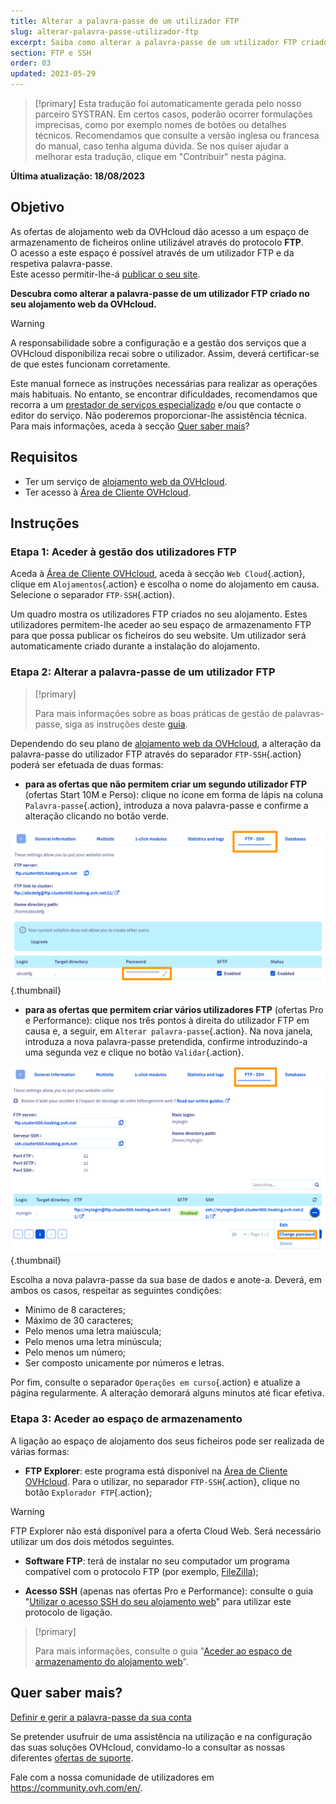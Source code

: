 ```yaml
---
title: Alterar a palavra-passe de um utilizador FTP
slug: alterar-palavra-passe-utilizador-ftp
excerpt: Saiba como alterar a palavra-passe de um utilizador FTP criado num alojamento web da OVH
section: FTP e SSH
order: 03
updated: 2023-05-29
---
```


> [!primary]
> Esta tradução foi automaticamente gerada pelo nosso parceiro SYSTRAN. Em certos casos, poderão ocorrer formulações imprecisas, como por exemplo nomes de botões ou detalhes técnicos. Recomendamos que consulte a versão inglesa ou francesa do manual, caso tenha alguma dúvida. Se nos quiser ajudar a melhorar esta tradução, clique em "Contribuir" nesta página.
>

**Última atualização: 18/08/2023**

## Objetivo

As ofertas de alojamento web da OVHcloud dão acesso a um espaço de armazenamento de ficheiros online utilizável através do protocolo **FTP**.<br>O acesso a este espaço é possível através de um utilizador FTP e da respetiva palavra-passe.
<br>Este acesso permitir-lhe-á [publicar o seu site](https://docs.ovh.com/pt/hosting/partilhado_colocar_o_meu_website_online/#23-carregar-os-ficheiros-para-o-espaco-de-armazenamento).

**Descubra como alterar a palavra-passe de um utilizador FTP criado no seu alojamento web da OVHcloud.**

> [!warning]
>
> A responsabilidade sobre a configuração e a gestão dos serviços que a OVHcloud disponibiliza recai sobre o utilizador. Assim, deverá certificar-se de que estes funcionam corretamente.
>
> Este manual fornece as instruções necessárias para realizar as operações mais habituais. No entanto, se encontrar dificuldades, recomendamos que recorra a um [prestador de serviços especializado](https://partner.ovhcloud.com/pt/directory/) e/ou que contacte o editor do serviço. Não poderemos proporcionar-lhe assistência técnica. Para mais informações, aceda à secção [Quer saber mais](#gofurther)?
>

## Requisitos

- Ter um serviço de [alojamento web da OVHcloud](https://www.ovhcloud.com/pt/web-hosting/).
- Ter acesso à [Área de Cliente OVHcloud](https://www.ovh.com/auth/?action=gotomanager&from=https://www.ovh.pt/&ovhSubsidiary=pt).

## Instruções

### Etapa 1: Aceder à gestão dos utilizadores FTP

Aceda à [Área de Cliente OVHcloud](https://www.ovh.com/auth/?action=gotomanager&from=https://www.ovh.pt/&ovhSubsidiary=pt), aceda à secção `Web Cloud`{.action}, clique em `Alojamentos`{.action} e escolha o nome do alojamento em causa. Selecione o separador `FTP-SSH`{.action}.

Um quadro mostra os utilizadores FTP criados no seu alojamento. Estes utilizadores permitem-lhe aceder ao seu espaço de armazenamento FTP para que possa publicar os ficheiros do seu website. Um utilizador será automaticamente criado durante a instalação do alojamento.

### Etapa 2: Alterar a palavra-passe de um utilizador FTP

> [!primary]
>
> Para mais informações sobre as boas práticas de gestão de palavras-passe, siga as instruções deste [guia](https://docs.ovh.com/pt/customer/gerir-a-palavra-passe/).
>

Dependendo do seu plano de [alojamento web da OVHcloud](https://www.ovhcloud.com/pt/web-hosting/), a alteração da palavra-passe do utilizador FTP através do separador `FTP-SSH`{.action} poderá ser efetuada de duas formas:

- **para as ofertas que não permitem criar um segundo utilizador FTP** (ofertas Start 10M e Perso): clique no ícone em forma de lápis na coluna `Palavra-passe`{.action}, introduza a nova palavra-passe e confirme a alteração clicando no botão verde.

![change-ftp-password-step1-perso](images/change-ftp-password-step1-perso.png){.thumbnail}

- **para as ofertas que permitem criar vários utilizadores FTP** (ofertas Pro e Performance): clique nos três pontos à direita do utilizador FTP em causa e, a seguir, em `Alterar palavra-passe`{.action}. Na nova janela, introduza a nova palavra-passe pretendida, confirme introduzindo-a uma segunda vez e clique no botão `Validar`{.action}.

![change-ftp-password-step1-pro](images/change-ftp-password-step1-pro.png){.thumbnail}

Escolha a nova palavra-passe da sua base de dados e anote-a. Deverá, em ambos os casos, respeitar as seguintes condições:

- Mínimo de 8 caracteres;
- Máximo de 30 caracteres;
- Pelo menos uma letra maiúscula;
- Pelo menos uma letra minúscula;
- Pelo menos um número;
- Ser composto unicamente por números e letras.

Por fim, consulte o separador `Operações em curso`{.action} e atualize a página regularmente. A alteração demorará alguns minutos até ficar efetiva.

### Etapa 3: Aceder ao espaço de armazenamento

A ligação ao espaço de alojamento dos seus ficheiros pode ser realizada de várias formas:

- **FTP Explorer**: este programa está disponível na [Área de Cliente OVHcloud](https://www.ovh.com/auth/?action=gotomanager&from=https://www.ovh.pt/&ovhSubsidiary=pt). Para o utilizar, no separador `FTP-SSH`{.action}, clique no botão `Explorador FTP`{.action};

> [!warning]
>
> FTP Explorer não está disponível para a oferta Cloud Web. Será necessário utilizar um dos dois métodos seguintes.

- **Software FTP**: terá de instalar no seu computador um programa compatível com o protocolo FTP (por exemplo, [FileZilla](https://docs.ovh.com/pt/hosting/partilhado_guia_de_utilizacao_do_filezilla/));

- **Acesso SSH** (apenas nas ofertas Pro e Performance): consulte o guia "[Utilizar o acesso SSH do seu alojamento web](https://docs.ovh.com/pt/hosting/partilhado_o_ssh_nos_alojamentos_partilhados/)" para utilizar este protocolo de ligação.

> [!primary]
>
> Para mais informações, consulte o guia "[Aceder ao espaço de armazenamento do alojamento web](https://docs.ovh.com/pt/hosting/aceder-espaco-de-armazenamento-ftp-alojamento-web/)".
>

## Quer saber mais? <a name="gofurther"></a>

[Definir e gerir a palavra-passe da sua conta](https://docs.ovh.com/pt/customer/gerir-a-palavra-passe/)

Se pretender usufruir de uma assistência na utilização e na configuração das suas soluções OVHcloud, convidamo-lo a consultar as nossas diferentes [ofertas de suporte](https://www.ovhcloud.com/pt/support-levels/).

Fale com a nossa comunidade de utilizadores em <https://community.ovh.com/en/>.
